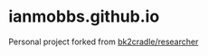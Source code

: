 # ianmobbs.github.io

Personal project forked from [bk2cradle/researcher](http://bk2dcradle.github.io/researcher)